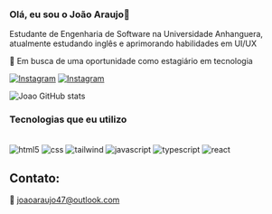 ### Olá, eu sou o João Araujo👋
Estudante de Engenharia de Software na Universidade Anhanguera, atualmente estudando inglês e aprimorando habilidades em UI/UX

🚀 Em busca de uma oportunidade como estagiário em tecnologia

[![Instagram](https://img.shields.io/badge/Instagram-E4405F?style=for-the-badge&logo=instagram&logoColor=white)](https://www.instagram.com/j.oaraujoo/)
[![Instagram](https://img.shields.io/badge/LinkedIn-0077B5?style=for-the-badge&logo=linkedin&logoColor=white)](https://www.linkedin.com/in/joaraujoo/)


![Joao GitHub stats](https://github-readme-stats.vercel.app/api?username=Joaraujoo&show_icons=true&theme=dracula)

### Tecnologias que eu utilizo

<div style="display: inline_block"><br/>
  <img align="center" alt="html5" src="https://img.shields.io/badge/HTML5-E34F26?style=for-the-badge&logo=html5&logoColor=white" />
   <img align="center" alt="css" src="https://img.shields.io/badge/CSS3-1572B6?style=for-the-badge&logo=css3&logoColor=white" />
  <img align="center" alt="tailwind" src="https://img.shields.io/badge/Tailwind_CSS-38B2AC?style=for-the-badge&logo=tailwind-css&logoColor=white" />
  <img align="center" alt="javascript" src="https://img.shields.io/badge/JavaScript-F7DF1E?style=for-the-badge&logo=javascript&logoColor=black" />
    <img align="center" alt="typescript" src="https://img.shields.io/badge/TypeScript-007ACC?style=for-the-badge&logo=typescript&logoColor=white" />
  <img align="center" alt="react" src="https://img.shields.io/badge/React-20232A?style=for-the-badge&logo=react&logoColor=61DAFB" />
</div>

## Contato:
📧 joaoaraujo47@outlook.com
 
